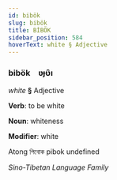 ```yaml
---
id: bibök
slug: bibök
title: BİBÖK
sidebar_position: 584
hoverText: white § Adjective
---
```


### bibök&emsp;<span kind="abugida">ʋɟʋ̑ı</span>

*white* **§** Adjective

**Verb**: to be white

**Noun**: whiteness

**Modifier**: white

Atong পিবোক pibok undefined

*Sino-Tibetan Language Family*